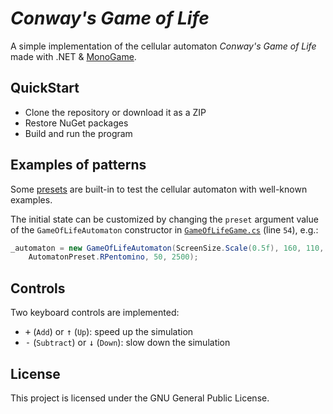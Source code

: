 # _Conway's Game of Life_

A simple implementation of the cellular automaton _Conway's Game of Life_
made with .NET & [MonoGame](https://github.com/MonoGame/MonoGame).

## QuickStart

- Clone the repository or download it as a ZIP
- Restore NuGet packages
- Build and run the program

## Examples of patterns

Some [presets](GameOfLife/Components/AutomatonPreset.cs) are built-in
to test the cellular automaton with well-known examples.

The initial state can be customized by changing the `preset` argument value of the `GameOfLifeAutomaton`
constructor in [`GameOfLifeGame.cs`](GameOfLife/GameOfLifeGame.cs#L54) (line `54`), e.g.:

```csharp
_automaton = new GameOfLifeAutomaton(ScreenSize.Scale(0.5f), 160, 110, 8, Color.DodgerBlue,
    AutomatonPreset.RPentomino, 50, 2500);
```

## Controls

Two keyboard controls are implemented:

- <kbd>+</kbd> (`Add`) or <kbd>↑</kbd> (`Up`): speed up the simulation
- <kbd>-</kbd> (`Subtract`) or <kbd>↓</kbd> (`Down`): slow down the simulation

## License

This project is licensed under the GNU General Public License.
